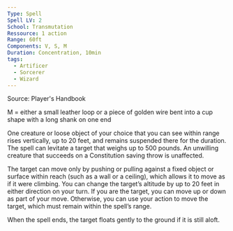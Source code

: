 ```yaml
---
Type: Spell
Spell LV: 2
School: Transmutation
Ressource: 1 action
Range: 60ft
Components: V, S, M
Duration: Concentration, 10min
tags:
  - Artificer
  - Sorcerer
  - Wizard
---
```

Source: Player's Handbook

M = either a small leather loop or a piece of golden wire bent into a cup shape with a long shank on one end

One creature or loose object of your choice that you can see within range rises vertically, up to 20 feet, and remains suspended there for the duration. The spell can levitate a target that weighs up to 500 pounds. An unwilling creature that succeeds on a Constitution saving throw is unaffected.

The target can move only by pushing or pulling against a fixed object or surface within reach (such as a wall or a ceiling), which allows it to move as if it were climbing. You can change the target’s altitude by up to 20 feet in either direction on your turn. If you are the target, you can move up or down as part of your move. Otherwise, you can use your action to move the target, which must remain within the spell’s range.

When the spell ends, the target floats gently to the ground if it is still aloft.